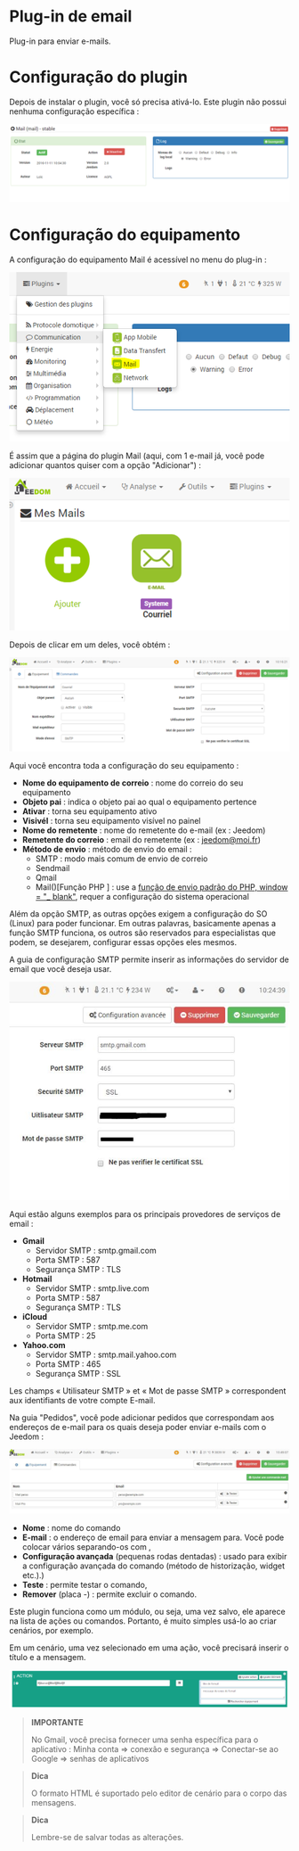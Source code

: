 # Plug-in de email

Plug-in para enviar e-mails.

# Configuração do plugin 

Depois de instalar o plugin, você só precisa ativá-lo. Este plugin não possui nenhuma configuração específica :

![mail1](../images/mail1.PNG)

# Configuração do equipamento 

A configuração do equipamento Mail é acessível no menu do plug-in :

![mail2](../images/mail2.PNG)

É assim que a página do plugin Mail (aqui, com 1 e-mail já, você pode adicionar quantos quiser com a opção "Adicionar") :

![mail3](../images/mail3.PNG)

Depois de clicar em um deles, você obtém :

![mail4](../images/mail4.PNG)

Aqui você encontra toda a configuração do seu equipamento :

-   **Nome do equipamento de correio** : nome do correio do seu equipamento
-   **Objeto pai** : indica o objeto pai ao qual o equipamento pertence
-   **Ativar** : torna seu equipamento ativo
-   **Visivél** : torna seu equipamento visível no painel
-   **Nome do remetente** : nome do remetente do e-mail (ex : Jeedom)
-   **Remetente do correio** : email do remetente (ex : <jeedom@moi.fr>)
-   **Método de envio** : método de envio do email :
    -   SMTP : modo mais comum de envio de correio
    -   Sendmail
    -   Qmail
    -   Mail()\[Função PHP \] : use a [função de envio padrão do PHP, window = "\_ blank"](http://fr.php.net/manual/fr/function.mail.php), requer a configuração do sistema operacional

Além da opção SMTP, as outras opções exigem a configuração do SO (Linux) para poder funcionar. Em outras palavras, basicamente apenas a função SMTP funciona, os outros são reservados para especialistas que podem, se desejarem, configurar essas opções eles mesmos.

A guia de configuração SMTP permite inserir as informações do servidor de email que você deseja usar.

![mail screenshot3](../images/mail_screenshot3.jpg)

Aqui estão alguns exemplos para os principais provedores de serviços de email :

-   **Gmail**
    -   Servidor SMTP : smtp.gmail.com
    -   Porta SMTP : 587
    -   Segurança SMTP : TLS
-   **Hotmail**
    -   Servidor SMTP : smtp.live.com
    -   Porta SMTP : 587
    -   Segurança SMTP : TLS
-   **iCloud**
    -   Servidor SMTP : smtp.me.com
    -   Porta SMTP : 25
-   **Yahoo.com**
    -   Servidor SMTP : smtp.mail.yahoo.com
    -   Porta SMTP : 465
    -   Segurança SMTP : SSL

Les champs « Utilisateur SMTP » et « Mot de passe SMTP » correspondent aux identifiants de votre compte E-mail.

Na guia "Pedidos", você pode adicionar pedidos que correspondam aos endereços de e-mail para os quais deseja poder enviar e-mails com o Jeedom :

![mail screenshot4](../images/mail_screenshot4.jpg)

-   **Nome** : nome do comando
-   **E-mail** : o endereço de email para enviar a mensagem para. Você pode colocar vários separando-os com ,
-   **Configuração avançada** (pequenas rodas dentadas) : usado para exibir a configuração avançada do comando (método de historização, widget etc.).)
-   **Teste** : permite testar o comando,
-   **Remover** (placa -) : permite excluir o comando.

Este plugin funciona como um módulo, ou seja, uma vez salvo, ele aparece na lista de ações ou comandos. Portanto, é muito simples usá-lo ao criar cenários, por exemplo.

Em um cenário, uma vez selecionado em uma ação, você precisará inserir o título e a mensagem.

![mail5](../images/mail5.jpg)

> **IMPORTANTE**
>
> No Gmail, você precisa fornecer uma senha específica para o aplicativo : Minha conta ⇒ conexão e segurança ⇒ Conectar-se ao Google ⇒ senhas de aplicativos

> **Dica**
>
> O formato HTML é suportado pelo editor de cenário para o corpo das mensagens.

> **Dica**
>
> Lembre-se de salvar todas as alterações.
